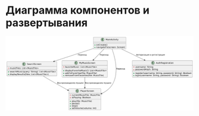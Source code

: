# Диаграмма компонентов и развертывания 

![Диаграмма классов](https://github.com/MaximSolodkovVMSIS/MucisApp/blob/master/Diagrams/img/ClassDiagramm.png)

